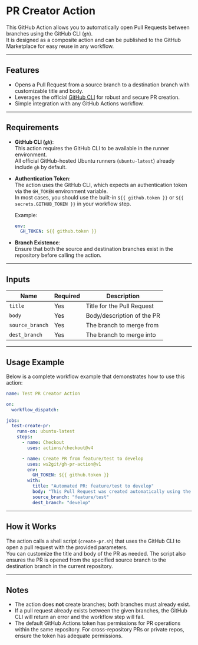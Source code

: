# PR Creator Action

This GitHub Action allows you to automatically open Pull Requests between branches using the GitHub CLI (`gh`).  
It is designed as a composite action and can be published to the GitHub Marketplace for easy reuse in any workflow.

---

## Features

- Opens a Pull Request from a source branch to a destination branch with customizable title and body.
- Leverages the official [GitHub CLI](https://cli.github.com/) for robust and secure PR creation.
- Simple integration with any GitHub Actions workflow.

---

## Requirements

- **GitHub CLI (`gh`)**:  
  This action requires the GitHub CLI to be available in the runner environment.  
  All official GitHub-hosted Ubuntu runners (`ubuntu-latest`) already include `gh` by default.

- **Authentication Token**:  
  The action uses the GitHub CLI, which expects an authentication token via the `GH_TOKEN` environment variable.  
  In most cases, you should use the built-in `${{ github.token }}` or `${{ secrets.GITHUB_TOKEN }}` in your workflow step.

  Example:
  ```yaml
  env:
    GH_TOKEN: ${{ github.token }}
  ```

- **Branch Existence**:  
  Ensure that both the source and destination branches exist in the repository before calling the action.

---

## Inputs

| Name           | Required | Description                |
|----------------|----------|----------------------------|
| `title`        | Yes      | Title for the Pull Request |
| `body`         | Yes      | Body/description of the PR |
| `source_branch`| Yes      | The branch to merge from   |
| `dest_branch`  | Yes      | The branch to merge into   |

---

## Usage Example

Below is a complete workflow example that demonstrates how to use this action:

```yaml
name: Test PR Creator Action

on:
  workflow_dispatch:

jobs:
  test-create-pr:
    runs-on: ubuntu-latest
    steps:
      - name: Checkout
        uses: actions/checkout@v4

      - name: Create PR from feature/test to develop
        uses: ws2git/gh-pr-action@v1
        env:
          GH_TOKEN: ${{ github.token }}
        with:
          title: "Automated PR: feature/test to develop"
          body: "This Pull Request was created automatically using the PR Creator Action."
          source_branch: "feature/test"
          dest_branch: "develop"
```

---

## How it Works

The action calls a shell script (`create-pr.sh`) that uses the GitHub CLI to open a pull request with the provided parameters.  
You can customize the title and body of the PR as needed. The script also ensures the PR is opened from the specified source branch to the destination branch in the current repository.

---

## Notes

- The action does **not** create branches; both branches must already exist.
- If a pull request already exists between the given branches, the GitHub CLI will return an error and the workflow step will fail.
- The default GitHub Actions token has permissions for PR operations within the same repository. For cross-repository PRs or private repos, ensure the token has adequate permissions.
